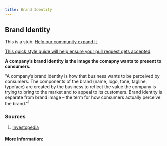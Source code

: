 ```yaml
---
title: Brand Identity
---
```

## Brand Identity

This is a stub. <a href='https://github.com/freecodecamp/guides/tree/master/src/pages/product-design/brand-identity/index.md' target='_blank' rel='nofollow'>Help our community expand it</a>.

<a href='https://github.com/freecodecamp/guides/blob/master/README.md' target='_blank' rel='nofollow'>This quick style guide will help ensure your pull request gets accepted</a>.

<!-- The article goes here, in GitHub-flavored Markdown. Feel free to add YouTube videos, images, and CodePen/JSBin embeds  -->
<strong>A company’s brand identity is the image the comapny wants to present to consumers.</strong>

"A company’s brand identity is how that business wants to be perceived by consumers. The components of the brand (name, logo, tone, tagline, typeface) are created by the business to reflect the value the company is trying to bring to the market and to appeal to its customers. Brand identity is separate from brand image – the term for how consumers actually perceive the brand."<sup>1</sup>

### Sources
1. [Investopedia](http://www.investopedia.com/terms/b/brand-identity.asp)

#### More Information:
<!-- Please add any articles you think might be helpful to read before writing the article -->


